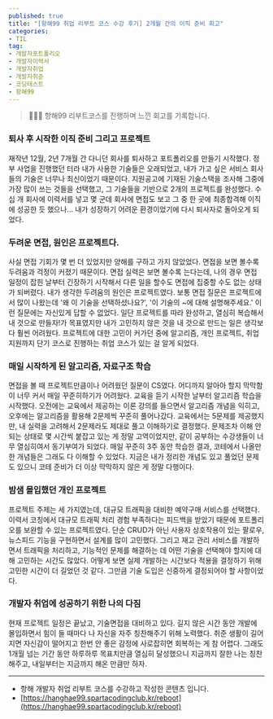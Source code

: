 ```yaml
---
published: true
title: "[항해99 취업 리부트 코스 수강 후기] 2개월 간의 이직 준비 회고"
categories: 
- TIL
tag:
- 개발자포트폴리오 
- 개발자이력서 
- 개발자취업 
- 개발자취준 
- 코딩테스트 
- 항해99
---
```

> 👩🏻‍💻 항해99 리부트코스를 진행하며 느낀 회고를 기록합니다.

### 퇴사 후 시작한 이직 준비 그리고 프로젝트

재작년 12월, 2년 7개월 간 다니던 회사를 퇴사하고 포트폴리오를 만들기 시작했다.
정부 사업을 진행했던 터라 내가 사용한 기술들은 오래되었고, 내가 가고 싶은 서비스 회사들의 기술은 너무나 최신이었기 때문이다.
지원공고에 기재된 기술스택을 조사해 그중에 가장 많이 쓰는 것들을 선택했고, 그 기술들을 기반으로 2개의 프로젝트를 완성했다.
수십 개 회사에 이력서를 넣고 몇 군데 회사에 면접도 보고 그 중 한 곳에 최종합격해 이직에 성공한 듯 했으나...
내가 성장하기 어려운 환경이었기에 다시 퇴사자로 돌아오게 되었다.

### 두려운 면접, 원인은 프로젝트다.

사실 면접 기회가 몇 번 더 있었지만 양해를 구하고 가지 않았었다. 면접을 보면 볼수록 두려움과 걱정이 커졌기 때문이다.
면접 실력은 보면 볼수록 는다는데, 나의 경우 면접 일정이 잡힌 날부터 긴장하기 시작해서 다른 일을 할수도 면접에 집중할 수도 없는 상태가 되버렸다.
내가 생각한 두려움의 원인은 프로젝트였다. 보통 면접 질문은 프로젝트에서 많이 나왔는데 '왜 이 기술을 선택하셨나요?', '이 기술의 ~에 대해 설명해주세요.'
이런 질문에는 자신있게 답할 수 없었다. 일단 프로젝트를 따라 완성하고, 열심히 복습해서 내 것으로 만들자!가 목표였지만
내가 고민하지 않은 것을 내 것으로 만드는 일은 생각보다 훨씬 어려웠다.
프로젝트에 대한 고민이 커가던 중에 알고리즘, 개인 프로젝트, 취업 지원까지 단기 코스로 진행하는 취업 코스가 있는 걸 알게 되었다.

### 매일 시작하게 된 알고리즘, 자료구조 학습

면접을 볼 때 프로젝트만큼이나 어려웠던 질문이 CS였다. 
어디까지 알아아 할지 막막함이 너무 커서 매일 꾸준히하기가 어려웠다.
교육을 듣기 시작한 날부터 알고리즘 학습을 시작했다. 오전에는 교육에서 제공하는 이론 강의를 들으면서 알고리즘 개념을 익히고,
오후에는 알고리즘을 활용해 2문제씩 꾸준히 풀어나갔다. 교육에서는 5문제를 제공했지만, 내 실력을 고려해서 2문제라도 제대로 풀고 이해하기로 결정했다.
문제조차 이해 안되는 상태로 몇 시간씩 붙잡고 있는 게 정말 고역이었지만, 같이 공부하는 수강생들이 너무 열심히여서 동기부여가 되었다.
매일 꾸준히 3주 동안 학습한 결과, 코테에서 나올만한 개념들은 그래도 다 이해할 수 있었다.
지금은 내가 정리한 개념도 있고 풀었던 문제도 있으니 코테 준비가 더 이상 막막하지 않은 게 정말 다행이다.

### 밤샘 몰입했던 개인 프로젝트
프로젝트 주제는 세 가지였는데, 대규모 트래픽을 대비한 예약구매 서비스를 선택했다. 
이력서 코칭에서 대규모 트래픽 처리 경험 부족하다는 피드백을 받았기 때문에 포트폴리오를 보완할 수 있는 프로젝트였다.
단순 CRUD가 아닌 사용자 상호작용이 있는 팔로우, 뉴스피드 기능을 구현하면서 설계를 많이 고민했다.
그리고 재고 관리 서비스를 개발하면서 트래픽을 처리하고, 기능적인 문제를 해결하는 데 어떤 기술을 선택해야 할지에 대해 고민하는 시간도 많았다.
어떻게 보면 실제 개발하는 시간보다 적용을 결정하기 위해 고민한 시간이 더 길었던 것 같다. 그만큼 기술 도입은 신중하게 결정되어야 할 사항이었다.

### 개발자 취업에 성공하기 위한 나의 다짐
현재 프로젝트 일정은 끝났고, 기술면접을 대비하고 있다. 길지 않은 시간 동안 개발에 몰입하면서 힘이 들 때마다 나 자신을 자주 칭찬해주기 위해 노력했다.
취준 생활이 길어지면 자신감이 떨어지고 한번 안 좋은 감정에 사로잡히면 회복하는 게 참 어렵다. 그래도 1개월 넘는 기간 동안 하루하루 목표치만큼 열심히 달성했으니
지금까지 잘한 나는 칭찬해주고, 내일부터는 지금까지 해온 만큼만 하자.

---

- 항해 개발자 취업 리부트 코스를 수강하고 작성한 콘텐츠 입니다.
- [https://hanghae99.spartacodingclub.kr/reboot](https://hanghae99.spartacodingclub.kr/reboot)